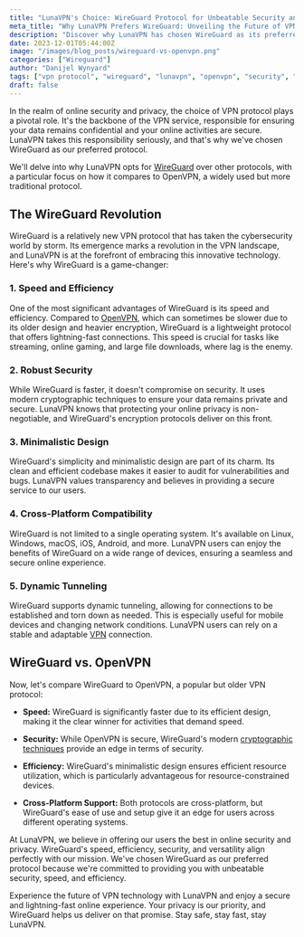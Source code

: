 ```yaml
---
title: "LunaVPN's Choice: WireGuard Protocol for Unbeatable Security and Speed"
meta_title: "Why LunaVPN Prefers WireGuard: Unveiling the Future of VPN Protocols"
description: "Discover why LunaVPN has chosen WireGuard as its preferred protocol and how it outshines OpenVPN in terms of security, speed, and efficiency. Explore the future of VPN technology with LunaVPN."
date: 2023-12-01T05:44:00Z
image: "/images/blog_posts/wireguard-vs-openvpn.png"
categories: ["Wireguard"]
author: "Danijel Wynyard"
tags: ["vpn protocol", "wireguard", "lunavpn", "openvpn", "security", "speed", "vpn technology", "online privacy"]
draft: false
---
```


In the realm of online security and privacy, the choice of VPN protocol plays a pivotal role. It's the backbone of the VPN service, responsible for ensuring your data remains confidential and your online activities are secure. LunaVPN takes this responsibility seriously, and that's why we've chosen WireGuard as our preferred protocol.

We'll delve into why LunaVPN opts for [WireGuard](https://www.wireguard.com/ "Wireguard") over other protocols, with a particular focus on how it compares to OpenVPN, a widely used but more traditional protocol.

## The WireGuard Revolution

WireGuard is a relatively new VPN protocol that has taken the cybersecurity world by storm. Its emergence marks a revolution in the VPN landscape, and LunaVPN is at the forefront of embracing this innovative technology. Here's why WireGuard is a game-changer:

### 1. Speed and Efficiency

One of the most significant advantages of WireGuard is its speed and efficiency. Compared to [OpenVPN](https://openvpn.net/ "OpenVPN"), which can sometimes be slower due to its older design and heavier encryption, WireGuard is a lightweight protocol that offers lightning-fast connections. This speed is crucial for tasks like streaming, online gaming, and large file downloads, where lag is the enemy.

### 2. Robust Security

While WireGuard is faster, it doesn't compromise on security. It uses modern cryptographic techniques to ensure your data remains private and secure. LunaVPN knows that protecting your online privacy is non-negotiable, and WireGuard's encryption protocols deliver on this front.

### 3. Minimalistic Design

WireGuard's simplicity and minimalistic design are part of its charm. Its clean and efficient codebase makes it easier to audit for vulnerabilities and bugs. LunaVPN values transparency and believes in providing a secure service to our users.

### 4. Cross-Platform Compatibility

WireGuard is not limited to a single operating system. It's available on Linux, Windows, macOS, iOS, Android, and more. LunaVPN users can enjoy the benefits of WireGuard on a wide range of devices, ensuring a seamless and secure online experience.

### 5. Dynamic Tunneling

WireGuard supports dynamic tunneling, allowing for connections to be established and torn down as needed. This is especially useful for mobile devices and changing network conditions. LunaVPN users can rely on a stable and adaptable [VPN](https://en.wikipedia.org/wiki/VPN_service "VPN Wikipedia article") connection.

## WireGuard vs. OpenVPN

Now, let's compare WireGuard to OpenVPN, a popular but older VPN protocol:

- **Speed:** WireGuard is significantly faster due to its efficient design, making it the clear winner for activities that demand speed.

- **Security:** While OpenVPN is secure, WireGuard's modern [cryptographic techniques](https://en.wikipedia.org/wiki/Cryptographic_hash_function "cryptographic hash function Wikipedia article") provide an edge in terms of security.

- **Efficiency:** WireGuard's minimalistic design ensures efficient resource utilization, which is particularly advantageous for resource-constrained devices.

- **Cross-Platform Support:** Both protocols are cross-platform, but WireGuard's ease of use and setup give it an edge for users across different operating systems.

At LunaVPN, we believe in offering our users the best in online security and privacy. WireGuard's speed, efficiency, security, and versatility align perfectly with our mission. We've chosen WireGuard as our preferred protocol because we're committed to providing you with unbeatable security, speed, and efficiency.

Experience the future of VPN technology with LunaVPN and enjoy a secure and lightning-fast online experience. Your privacy is our priority, and WireGuard helps us deliver on that promise. Stay safe, stay fast, stay LunaVPN.
